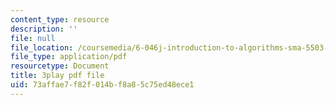 ```yaml
---
content_type: resource
description: ''
file: null
file_location: /coursemedia/6-046j-introduction-to-algorithms-sma-5503-fall-2005/73affae7f82f014bf8a85c75ed48ece1_xhG2DyCX3uA.pdf
file_type: application/pdf
resourcetype: Document
title: 3play pdf file
uid: 73affae7-f82f-014b-f8a8-5c75ed48ece1
---
```


